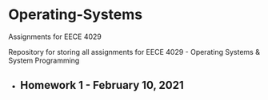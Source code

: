 # Operating-Systems
Assignments for EECE 4029


Repository for storing all assignments for EECE 4029 - Operating Systems & System Programming

* ## Homework 1 - February 10, 2021
